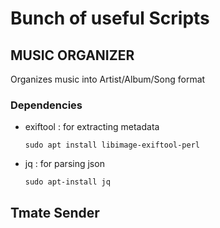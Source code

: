 # Bunch of useful Scripts

## MUSIC ORGANIZER

Organizes music into Artist/Album/Song format
### Dependencies
- exiftool : for extracting metadata

	`sudo apt install libimage-exiftool-perl`

- jq : for parsing json

	`sudo apt-install jq`

## Tmate Sender